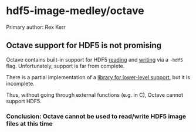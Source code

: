 # hdf5-image-medley/octave

Primary author: Rex Kerr

## Octave support for HDF5 is not promising

Octave contains built-in support for HDF5 [reading](http://octave.sourceforge.net/octave/function/load.html)
and [writing](http://octave.sourceforge.net/octave/function/save.html) via a
`-hdf5` flag.  Unfortunately, support is far from complete.

There is a partial implementation of a [library for lower-level support](https://github.com/antst/hdf5oct),
but it is incomplete.

Thus, without going through external functions (e.g. in C), Octave cannot
support HDF5.

### Conclusion: Octave cannot be used to read/write HDF5 image files at this time
